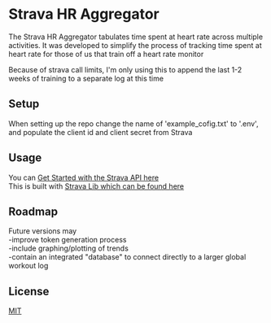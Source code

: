 # Strava HR Aggregator
The Strava HR Aggregator tabulates time spent at heart rate across multiple activities. It was developed to simplify the process of tracking time spent at heart rate for those of us that train off a heart rate monitor

Because of strava call limits, I'm only using this to append the last 1-2 weeks of training to a separate log at this time

## Setup
When setting up the repo change the name of 'example_cofig.txt' to '.env', and populate the client id and client secret from Strava 

## Usage
You can [Get Started with the Strava API here](https://developers.strava.com/docs/getting-started/)  
This is built with [Strava Lib which can be found here](https://stravalib.readthedocs.io/en/v2.1/index.html)

## Roadmap
Future versions may  
-improve token generation process  
-include graphing/plotting of trends  
-contain an integrated "database" to connect directly to a larger global workout log

## License
[MIT](https://choosealicense.com/licenses/mit/)